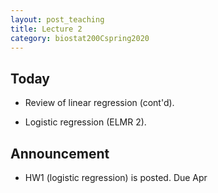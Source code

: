 ```yaml
---
layout: post_teaching
title: Lecture 2
category: biostat200Cspring2020
---
```


## Today

* Review of linear regression (cont'd).

* Logistic regression (ELMR 2).

## Announcement

* HW1 (logistic regression) is posted. Due Apr 

